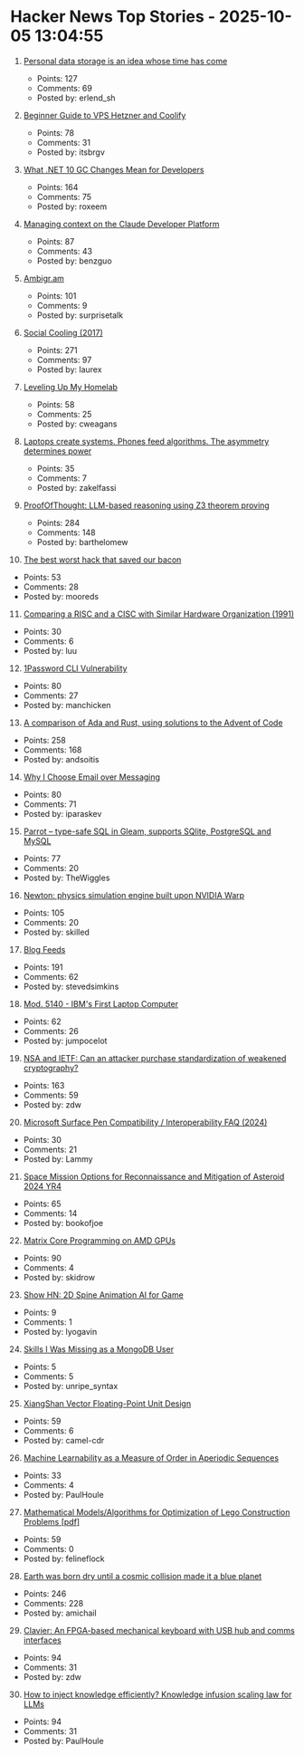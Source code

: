# Hacker News Top Stories - 2025-10-05 13:04:55

1. [Personal data storage is an idea whose time has come](https://blog.muni.town/personal-data-storage-idea/)
   - Points: 127
   - Comments: 69
   - Posted by: erlend_sh

2. [Beginner Guide to VPS Hetzner and Coolify](https://bhargav.dev/blog/VPS_Setup_and_Security_Checklist_A_Complete_Self_Hosting_Guide)
   - Points: 78
   - Comments: 31
   - Posted by: itsbrgv

3. [What .NET 10 GC Changes Mean for Developers](https://roxeem.com/2025/09/30/what-net-10-gc-changes-mean-for-developers/)
   - Points: 164
   - Comments: 75
   - Posted by: roxeem

4. [Managing context on the Claude Developer Platform](https://www.anthropic.com/news/context-management)
   - Points: 87
   - Comments: 43
   - Posted by: benzguo

5. [Ambigr.am](https://ambigr.am/hall-of-fame)
   - Points: 101
   - Comments: 9
   - Posted by: surprisetalk

6. [Social Cooling (2017)](https://www.socialcooling.com/)
   - Points: 271
   - Comments: 97
   - Posted by: laurex

7. [Leveling Up My Homelab](https://cweagans.net/2025/09/leveling-up-my-homelab/)
   - Points: 58
   - Comments: 25
   - Posted by: cweagans

8. [Laptops create systems. Phones feed algorithms. The asymmetry determines power](https://zakelfassi.com/command-interface-device-power)
   - Points: 35
   - Comments: 7
   - Posted by: zakelfassi

9. [ProofOfThought: LLM-based reasoning using Z3 theorem proving](https://github.com/DebarghaG/proofofthought)
   - Points: 284
   - Comments: 148
   - Posted by: barthelomew

10. [The best worst hack that saved our bacon](https://jeffersonheard.ghost.io/the-best-worst-hack-that-saved-our-bacon/)
   - Points: 53
   - Comments: 28
   - Posted by: mooreds

11. [Comparing a RISC and a CISC with Similar Hardware Organization (1991)](https://dl.acm.org/doi/pdf/10.1145/106972.107003)
   - Points: 30
   - Comments: 6
   - Posted by: luu

12. [1Password CLI Vulnerability](https://codeberg.org/manchicken/1password-cli-vuln-disclosure)
   - Points: 80
   - Comments: 27
   - Posted by: manchicken

13. [A comparison of Ada and Rust, using solutions to the Advent of Code](https://github.com/johnperry-math/AoC2023/blob/master/More_Detailed_Comparison.md)
   - Points: 258
   - Comments: 168
   - Posted by: andsoitis

14. [Why I Choose Email over Messaging](https://www.spinellis.gr/blog/20250926/?li)
   - Points: 80
   - Comments: 71
   - Posted by: iparaskev

15. [Parrot – type-safe SQL in Gleam, supports SQlite, PostgreSQL and MySQL](https://github.com/daniellionel01/parrot)
   - Points: 77
   - Comments: 20
   - Posted by: TheWiggles

16. [Newton: physics simulation engine built upon NVIDIA Warp](https://github.com/newton-physics/newton)
   - Points: 105
   - Comments: 20
   - Posted by: skilled

17. [Blog Feeds](https://blogfeeds.net)
   - Points: 191
   - Comments: 62
   - Posted by: stevedsimkins

18. [Mod. 5140 - IBM's First Laptop Computer](https://richardsapperdesign.com/products/mod-5140/)
   - Points: 62
   - Comments: 26
   - Posted by: jumpocelot

19. [NSA and IETF: Can an attacker purchase standardization of weakened cryptography?](https://blog.cr.yp.to/20251004-weakened.html)
   - Points: 163
   - Comments: 59
   - Posted by: zdw

20. [Microsoft Surface Pen Compatibility / Interoperability FAQ (2024)](https://dancharblog.wordpress.com/2017/05/29/surface-pen-compatibility-interoperability-faq/)
   - Points: 30
   - Comments: 21
   - Posted by: Lammy

21. [Space Mission Options for Reconnaissance and Mitigation of Asteroid 2024 YR4](https://arxiv.org/abs/2509.12351)
   - Points: 65
   - Comments: 14
   - Posted by: bookofjoe

22. [Matrix Core Programming on AMD GPUs](https://salykova.github.io/matrix-cores-cdna)
   - Points: 90
   - Comments: 4
   - Posted by: skidrow

23. [Show HN: 2D Spine Animation AI for Game](https://www.godmodeai.co/ai-spine-animation)
   - Points: 9
   - Comments: 1
   - Posted by: lyogavin

24. [Skills I Was Missing as a MongoDB User](https://www.mongodb.com/company/blog/technical/10-skills-was-missing-as-mongodb-user)
   - Points: 5
   - Comments: 5
   - Posted by: unripe_syntax

25. [XiangShan Vector Floating-Point Unit Design](https://docs.xiangshan.cc/projects/design/en/latest/backend/VFPU/)
   - Points: 59
   - Comments: 6
   - Posted by: camel-cdr

26. [Machine Learnability as a Measure of Order in Aperiodic Sequences](https://arxiv.org/abs/2509.18103)
   - Points: 33
   - Comments: 4
   - Posted by: PaulHoule

27. [Mathematical Models/Algorithms for Optimization of Lego Construction Problems [pdf]](https://backend.orbit.dtu.dk/ws/portalfiles/portal/236623063/PhD_Thesis_Torkil_Kollsker.pdf)
   - Points: 59
   - Comments: 0
   - Posted by: felineflock

28. [Earth was born dry until a cosmic collision made it a blue planet](https://www.sciencedaily.com/releases/2025/09/250928095654.htm)
   - Points: 246
   - Comments: 228
   - Posted by: amichail

29. [Clavier: An FPGA-based mechanical keyboard with USB hub and comms interfaces](https://github.com/lsartory/Clavier)
   - Points: 94
   - Comments: 31
   - Posted by: zdw

30. [How to inject knowledge efficiently? Knowledge infusion scaling law for LLMs](https://arxiv.org/abs/2509.19371)
   - Points: 94
   - Comments: 31
   - Posted by: PaulHoule

